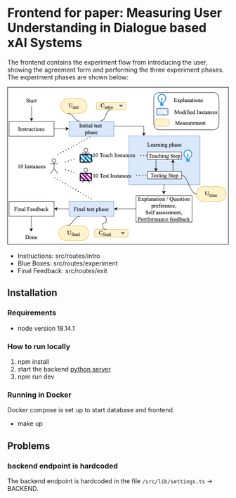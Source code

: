 # Frontend for paper: Measuring User Understanding in Dialogue based xAI Systems

The frontend contains the experiment flow from introducing the user, showing the agreement form and
performing the three experiment phases. The experiment phases are shown below:

![View PDF Image](static/Experiment-flowchart.png)

- Instructions: src/routes/intro
- Blue Boxes: src/routes/experiment
- Final Feedback: src/routes/exit

## Installation

### Requirements

- node version 18.14.1

### How to run locally

1. npm install
2. start the
   backend [python server](https://github.com/dimitrymindlin/Measuring-User-Understanding-in-Dialogue-based-XAI-Systems.git)
3. npm run dev

### Running in Docker

Docker compose is set up to start database and frontend.
- make up
## Problems

### backend endpoint is hardcoded

The backend endpoint is hardcoded in the file `/src/lib/settings.ts` -> BACKEND.
